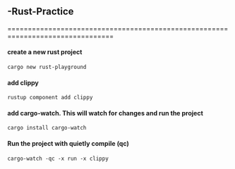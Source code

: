 ## -Rust-Practice

================================================================================

#### create a new rust project

```
cargo new rust-playground
```

#### add clippy

```
rustup component add clippy
```

#### add cargo-watch. This will watch for changes and run the project

```
cargo install cargo-watch
```

#### Run the project with quietly compile (qc)

```
cargo-watch -qc -x run -x clippy
```
